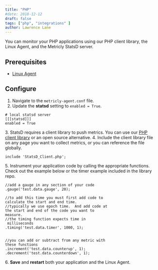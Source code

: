 ```yaml
---
title: "PHP"
#date: 2018-12-12
draft: false
tags: ["php", "integrations" ]
author: Lawrence Lane
---
```

 You can monitor your PHP applications using our PHP client library, the Linux Agent, and the Metricly StatsD server.

## Prerequisites
- [Linux Agent][1]

## Configure

1. Navigate to the `metricly-agent.conf` file.
2. Update the **statsd** setting to `enabled = True`.

```
# local statsd server
[[[statsd]]]
enabled = True
```
3\. StatsD requires a client library to push metrics. You can use our [PHP client library](https://github.com/Netuitive/Netuitive_PHP_Client) or an open source alternative.
4. Include the client library file on any page you want to collect metrics, or you can reference the file globally.
```
include 'StatsD_Client.php';
```
5\. Instrument your application code by calling the appropriate functions. Check out the example below or the timer example included in the library repo.

```
//add a gauge in any section of your code
.gauge('test.data.gauge', 20);

//to add this time you must first add code to
calculate the start and end time.
//typically we use epoch time.  And add code at
the start and end of the code you want to
measure.
//the timing function expects time in
 milliseconds
.timing('test.data.timer', 1000, 1);


//you can add or subtract from any metric with
these functions
.increment('test.data.counterup', 1);
.decrement('test.data.counterdown', 1);
```

6\. **Save** and **restart** both your application and the Linux Agent.




[1]: /integrations/agents/linux-agent

